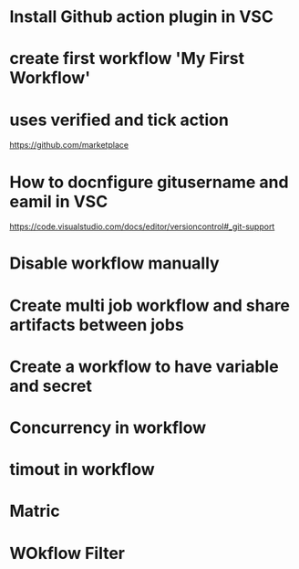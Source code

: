 # Install Github action plugin in VSC


# create first workflow 'My First Workflow'

# uses verified and tick action
https://github.com/marketplace


# How to docnfigure gitusername and eamil in VSC
https://code.visualstudio.com/docs/editor/versioncontrol#_git-support   

# Disable workflow manually

# Create multi job workflow and share artifacts between jobs

# Create a workflow to have variable and secret

# Concurrency in workflow

# timout in workflow

# Matric

# WOkflow Filter
